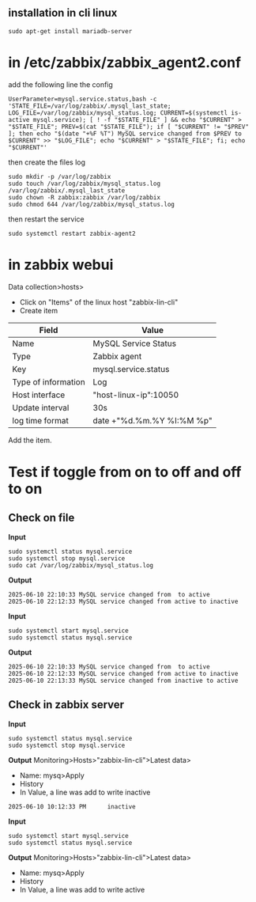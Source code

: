 ## installation in cli linux
```
sudo apt-get install mariadb-server
```

# in /etc/zabbix/zabbix_agent2.conf

add the following line the config
```
UserParameter=mysql.service.status,bash -c 'STATE_FILE=/var/log/zabbix/.mysql_last_state; LOG_FILE=/var/log/zabbix/mysql_status.log; CURRENT=$(systemctl is-active mysql.service); [ ! -f "$STATE_FILE" ] && echo "$CURRENT" > "$STATE_FILE"; PREV=$(cat "$STATE_FILE"); if [ "$CURRENT" != "$PREV" ]; then echo "$(date "+%F %T") MySQL service changed from $PREV to $CURRENT" >> "$LOG_FILE"; echo "$CURRENT" > "$STATE_FILE"; fi; echo "$CURRENT"'
```

then create the files log
```
sudo mkdir -p /var/log/zabbix
sudo touch /var/log/zabbix/mysql_status.log /var/log/zabbix/.mysql_last_state
sudo chown -R zabbix:zabbix /var/log/zabbix
sudo chmod 644 /var/log/zabbix/mysql_status.log
```

then restart the service
```
sudo systemctl restart zabbix-agent2
```

# in zabbix webui
Data collection>hosts>
- Click on "Items" of the linux host "zabbix-lin-cli"
- Create item

|Field|Value|
|---------------------------------------------------|----|
|Name	                  | MySQL Service Status      |
|Type                 	| Zabbix agent              |
|Key	                  | mysql.service.status      |
|Type of information	  | Log                       |
|Host interface         | "host-linux-ip":10050     |
|Update interval	      | 30s                       |
|log time format        |	date +"%d.%m.%Y %I:%M %p" |

Add the item.

# Test if toggle from on to off and off to on
## Check on file
**Input**
```
sudo systemctl status mysql.service
sudo systemctl stop mysql.service
sudo cat /var/log/zabbix/mysql_status.log
```
**Output**
```
2025-06-10 22:10:33 MySQL service changed from  to active
2025-06-10 22:12:33 MySQL service changed from active to inactive
```
**Input**
```
sudo systemctl start mysql.service
sudo systemctl status mysql.service
```
**Output**
```
2025-06-10 22:10:33 MySQL service changed from  to active
2025-06-10 22:12:33 MySQL service changed from active to inactive
2025-06-10 22:13:33 MySQL service changed from inactive to active
```

## Check in zabbix server

**Input**
```
sudo systemctl status mysql.service
sudo systemctl stop mysql.service
```
**Output**
Monitoring>Hosts>"zabbix-lin-cli">Latest data>
- Name: mysq>Apply
- History
- In Value, a line was add to write inactive
```
2025-06-10 10:12:33 PM		inactive
```

**Input**
```
sudo systemctl start mysql.service
sudo systemctl status mysql.service
```
**Output**
Monitoring>Hosts>"zabbix-lin-cli">Latest data>
- Name: mysq>Apply
- History
- In Value, a line was add to write active
